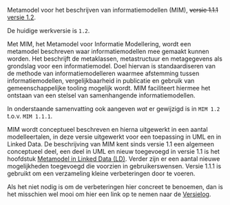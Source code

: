 Metamodel voor het beschrijven van informatiemodellen (MIM), <del>versie 1.1.1</del> <ins>versie 1.2</ins>.

<aside class="issue" title="MIM-versienummer aanpassen in onderliggende md-bestanden">
   De huidige werkversie is <code>1.2</code>.
</aside>


Met MIM, het Metamodel voor Informatie Modellering, wordt een metamodel beschreven waar informatiemodellen mee gemaakt kunnen worden. Het beschrijft de metaklassen, metastructuur en metagegevens als grondslag voor een informatiemodel. Doel hiervan is standaardiseren van de methode van informatiemodelleren waarmee afstemming tussen informatiemodellen, vergelijkbaarheid in publicatie en gebruik van gemeenschappelijke tooling mogelijk wordt. MIM faciliteert hiermee het ontstaan van een stelsel van samenhangende informatiemodellen. 

<aside class="issue" title="Samenvatting aanpassen voor MIM 1.2">
   In onderstaande samenvatting ook aangeven <i>wat</i> er gewijzigd is in <code>MIM 1.2</code> t.o.v. <code>MIM 1.1.1</code>.
</aside>

MIM wordt conceptueel beschreven en hierna uitgewerkt in een aantal modelleertalen, in deze versie uitgewerkt voor een toepassing in UML en in Linked Data. De beschrijving van MIM kent sinds versie 1.1 een algemeen conceptueel deel, een deel in UML en nieuw toegevoegd in versie 1.1 is het hoofdstuk [Metamodel in Linked Data (LD)](#metamodel-in-linked-data-ld). Verder zijn er een aantal nieuwe mogelijkheden toegevoegd die voorzien in gebruikerswensen. Versie 1.1.1 is gebruikt om een verzameling kleine verbeteringen door te voeren.

<aside class="issue" title="Verwijzen naar versielog">
   Als het niet nodig is om de verbeteringen hier concreet te benoemen, dan is het misschien wel mooi om hier een link op te nemen naar de <a href="#versielog">Versielog</a>.
</aside>
